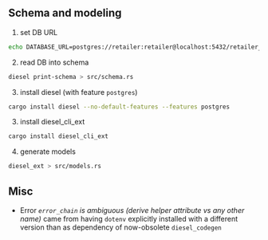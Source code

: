 ## Schema and modeling

1. set DB URL
```bash
echo DATABASE_URL=postgres://retailer:retailer@localhost:5432/retailer_api > .env
```

2. read DB into schema
```bash
diesel print-schema > src/schema.rs
```

3. install diesel (with feature `postgres`)
```bash
cargo install diesel --no-default-features --features postgres
```

3. install diesel_cli_ext
```bash
cargo install diesel_cli_ext
```

4. generate models
```bash
diesel_ext > src/models.rs
```


## Misc

* Error *`error_chain` is ambiguous (derive helper attribute vs any other name)* came from having `dotenv` explicitly installed with a different version than as dependency of now-obsolete `diesel_codegen`

